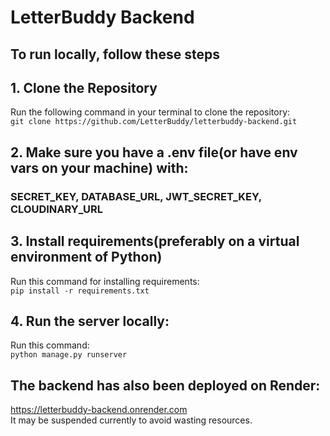 # LetterBuddy Backend
## To run locally, follow these steps
## 1. Clone the Repository
Run the following command in your terminal to clone the repository: \
`git clone https://github.com/LetterBuddy/letterbuddy-backend.git`

## 2. Make sure you have a .env file(or have env vars on your machine) with: 
### SECRET_KEY, DATABASE_URL, JWT_SECRET_KEY, CLOUDINARY_URL 

## 3. Install requirements(preferably on a virtual environment of Python) 
Run this command for installing requirements: \
`pip install -r requirements.txt`

## 4. Run the server locally:
Run this command: \
`python manage.py runserver`

## The backend has also been deployed on Render:
https://letterbuddy-backend.onrender.com \
It may be suspended currently to avoid wasting resources.
